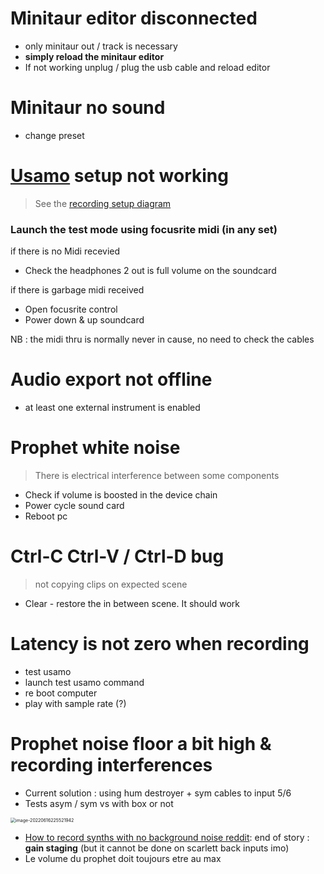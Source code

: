 # Minitaur editor disconnected

- only minitaur out / track is necessary
- **simply reload the minitaur editor**
- If not working unplug / plug the usb cable and reload editor

# Minitaur no sound

- change preset


# [Usamo](https://www.expert-sleepers.co.uk/usamo.html) setup not working

> See the [recording setup diagram](https://app.diagrams.net/#G1O35YGEMWm0MctmqZmRg2sVx-kob9ZtqC)

### Launch the test mode using focusrite midi (in any set)

if there is no Midi recevied

- Check the headphones 2 out is full volume on the soundcard

if there is garbage midi received

- Open focusrite control
- Power down & up soundcard

NB : the midi thru is normally never in cause, no need to check the cables



# Audio export not offline

- at least one external instrument is enabled

# Prophet white noise

> There is electrical interference between some components

- Check if volume is boosted in the device chain
- Power cycle sound card
- Reboot pc



# Ctrl-C Ctrl-V / Ctrl-D bug

> not copying clips on expected scene

- Clear - restore the in between scene. It should work



# Latency is not zero when recording

- test usamo
- launch test usamo command
- re boot computer
- play with sample rate (?)



# Prophet noise floor a bit high & recording interferences

- Current solution : using hum destroyer + sym cables to input 5/6
- Tests asym / sym vs with box or not

<img src="https://raw.githubusercontent.com/lebrunthibault/images_bucket/master/img/image-20220616225521942.png?token=AEHIPTOAKXQZFSCZIQZ53CLCVO2RQ" alt="image-20220616225521942" style="zoom:50%;" />

- [How to record synths with no background noise reddit](https://www.reddit.com/r/synthesizers/comments/93pat4/how_to_record_synths_with_no_background_noise/): end of story : **gain staging** (but it cannot be done on scarlett back inputs imo)
- Le volume du prophet doit toujours etre au max
